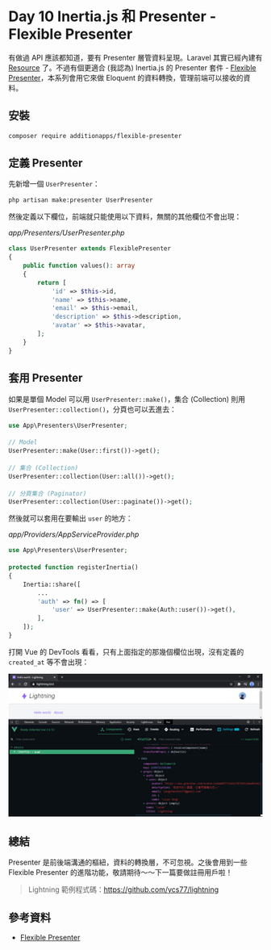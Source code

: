 # Day 10 Inertia.js 和 Presenter - Flexible Presenter

有做過 API 應該都知道，要有 Presenter 層管資料呈現。Laravel 其實已經內建有 [Resource](https://laravel.com/docs/eloquent-resources) 了。不過有個更適合 (我認為) Inertia.js 的 Presenter 套件 - [Flexible Presenter](https://github.com/AdditionApps/flexible-presenter)，本系列會用它來做 Eloquent 的資料轉換，管理前端可以接收的資料。

## 安裝

```bash
composer require additionapps/flexible-presenter
```

## 定義 Presenter

先新增一個 `UserPresenter`：

```bash
php artisan make:presenter UserPresenter
```

然後定義以下欄位，前端就只能使用以下資料，無關的其他欄位不會出現：

*app/Presenters/UserPresenter.php*
```php
class UserPresenter extends FlexiblePresenter
{
    public function values(): array
    {
        return [
            'id' => $this->id,
            'name' => $this->name,
            'email' => $this->email,
            'description' => $this->description,
            'avatar' => $this->avatar,
        ];
    }
}
```

## 套用 Presenter

如果是單個 Model 可以用 `UserPresenter::make()`，集合 (Collection) 則用 `UserPresenter::collection()`，分頁也可以丟進去：

```php
use App\Presenters\UserPresenter;

// Model
UserPresenter::make(User::first())->get();

// 集合 (Collection)
UserPresenter::collection(User::all())->get();

// 分頁集合 (Paginator)
UserPresenter::collection(User::paginate())->get();
```

然後就可以套用在要輸出 `user` 的地方：

*app/Providers/AppServiceProvider.php*
```php
use App\Presenters\UserPresenter;

protected function registerInertia()
{
    Inertia::share([
        ...
        'auth' => fn() => [
            'user' => UserPresenter::make(Auth::user())->get(),
        ],
    ]);
}
```

打開 Vue 的 DevTools 看看，只有上面指定的那幾個欄位出現，沒有定義的 `created_at` 等不會出現：

![](../images/day10-01.jpg)

## 總結

Presenter 是前後端溝通的樞紐，資料的轉換層，不可忽視。之後會用到一些 Flexible Presenter 的進階功能，敬請期待～～下一篇要做註冊用戶啦！

> Lightning 範例程式碼：https://github.com/ycs77/lightning

## 參考資料

* [Flexible Presenter](https://github.com/AdditionApps/flexible-presenter)
